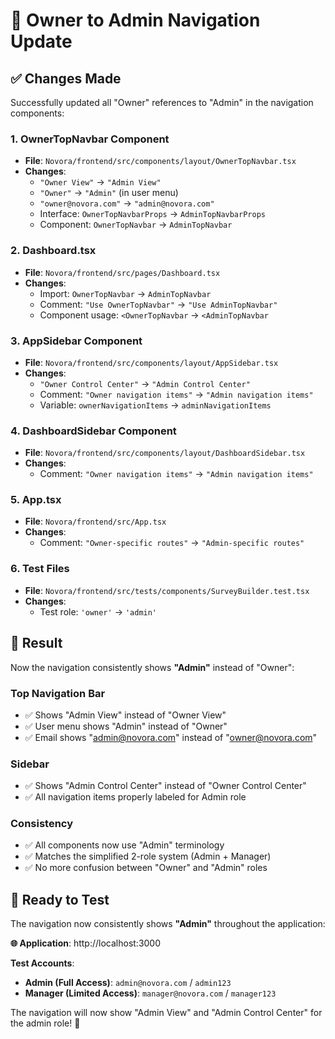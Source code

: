 # 🔄 Owner to Admin Navigation Update

## ✅ Changes Made

Successfully updated all "Owner" references to "Admin" in the navigation components:

### **1. OwnerTopNavbar Component**
- **File**: `Novora/frontend/src/components/layout/OwnerTopNavbar.tsx`
- **Changes**:
  - `"Owner View"` → `"Admin View"`
  - `"Owner"` → `"Admin"` (in user menu)
  - `"owner@novora.com"` → `"admin@novora.com"`
  - Interface: `OwnerTopNavbarProps` → `AdminTopNavbarProps`
  - Component: `OwnerTopNavbar` → `AdminTopNavbar`

### **2. Dashboard.tsx**
- **File**: `Novora/frontend/src/pages/Dashboard.tsx`
- **Changes**:
  - Import: `OwnerTopNavbar` → `AdminTopNavbar`
  - Comment: `"Use OwnerTopNavbar"` → `"Use AdminTopNavbar"`
  - Component usage: `<OwnerTopNavbar` → `<AdminTopNavbar`

### **3. AppSidebar Component**
- **File**: `Novora/frontend/src/components/layout/AppSidebar.tsx`
- **Changes**:
  - `"Owner Control Center"` → `"Admin Control Center"`
  - Comment: `"Owner navigation items"` → `"Admin navigation items"`
  - Variable: `ownerNavigationItems` → `adminNavigationItems`

### **4. DashboardSidebar Component**
- **File**: `Novora/frontend/src/components/layout/DashboardSidebar.tsx`
- **Changes**:
  - Comment: `"Owner navigation items"` → `"Admin navigation items"`

### **5. App.tsx**
- **File**: `Novora/frontend/src/App.tsx`
- **Changes**:
  - Comment: `"Owner-specific routes"` → `"Admin-specific routes"`

### **6. Test Files**
- **File**: `Novora/frontend/src/tests/components/SurveyBuilder.test.tsx`
- **Changes**:
  - Test role: `'owner'` → `'admin'`

## 🎯 **Result**

Now the navigation consistently shows **"Admin"** instead of "Owner":

### **Top Navigation Bar**
- ✅ Shows "Admin View" instead of "Owner View"
- ✅ User menu shows "Admin" instead of "Owner"
- ✅ Email shows "admin@novora.com" instead of "owner@novora.com"

### **Sidebar**
- ✅ Shows "Admin Control Center" instead of "Owner Control Center"
- ✅ All navigation items properly labeled for Admin role

### **Consistency**
- ✅ All components now use "Admin" terminology
- ✅ Matches the simplified 2-role system (Admin + Manager)
- ✅ No more confusion between "Owner" and "Admin" roles

## 🚀 **Ready to Test**

The navigation now consistently shows **"Admin"** throughout the application:

**🌐 Application**: http://localhost:3000

**Test Accounts**:
- **Admin (Full Access)**: `admin@novora.com` / `admin123`
- **Manager (Limited Access)**: `manager@novora.com` / `manager123`

The navigation will now show "Admin View" and "Admin Control Center" for the admin role! 🎉
